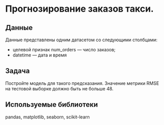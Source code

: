 # Прогнозирование заказов такси.
## Данные
Данные представлены одним датасетом со следующими столбцами:

* целевой признак num_orders — число заказов;
* datetime — дата и время
## Задача
Постройте модель для такого предсказания. Значение метрики RMSE на тестовой выборке должно быть не больше 48.

## Используемые библиотеки
pandas, matplotlib, seaborn, scikit-learn
